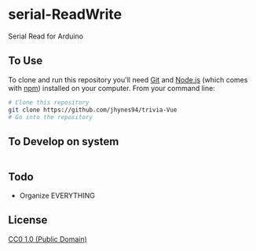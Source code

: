 # serial-ReadWrite

Serial Read for Arduino

## To Use

To clone and run this repository you'll need [Git](https://git-scm.com) and [Node.js](https://nodejs.org/en/download/) (which comes with [npm](http://npmjs.com)) installed on your computer. From your command line:

```bash
# Clone this repository
git clone https://github.com/jhynes94/trivia-Vue
# Go into the repository
```

## To Develop on system

```bash
```

## Todo

- Organize EVERYTHING

## License

[CC0 1.0 (Public Domain)](LICENSE.md)